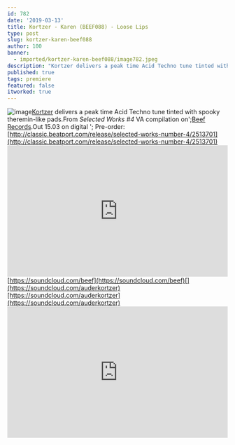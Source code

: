 ```yaml
---
id: 782
date: '2019-03-13'
title: Kortzer - Karen (BEEF088) - Loose Lips
type: post
slug: kortzer-karen-beef088
author: 100
banner:
  - imported/kortzer-karen-beef088/image782.jpeg
description: "Kortzer delivers a peak time Acid Techno tune tinted with spooky theremin-like pads. From Selected Works #4 VA compilation on\_Beef Records. Out 15.03 on digital – Pre-order: http://classic.beatport.com/release/selected-works-number-4/2513701 https://soundcloud.com/beef https://soundcloud.com/auderkortzer [...]Read More..."
published: true
tags: premiere
featured: false
itworked: true
---
```

![image](../imported/kortzer-karen-beef088/image782.jpeg)[Kortzer](https://www.residentadvisor.net/dj/kortzer-uk) delivers a peak time Acid Techno tune tinted with spooky theremin-like pads.From _Selected Works #4_ VA compilation on';[Beef Records](https://beefrecords.wordpress.com/).Out 15.03 on digital '; Pre-order: [](http://classic.beatport.com/release/selected-works-number-4/2513701)[http://classic.beatport.com/release/selected-works-number-4/2513701](http://classic.beatport.com/release/selected-works-number-4/2513701)<iframe width='100%' height='300' scrolling='no' frameborder='no' allow='autoplay' src='https://w.soundcloud.com/player/?url=https%3A//api.soundcloud.com/tracks/589498851&color=%23ff5500&auto_play=false&hide_related=false&show_comments=true&show_user=true&show_reposts=false&show_teaser=true'></iframe>[](https://soundcloud.com/beef)[https://soundcloud.com/beef](https://soundcloud.com/beef)[](https://soundcloud.com/auderkortzer)[https://soundcloud.com/auderkortzer](https://soundcloud.com/auderkortzer)<iframe width='100%' height='300' scrolling='no' frameborder='no' allow='autoplay' src='https://www.youtube.com/embed/4U_RQUBVUQE'></iframe>